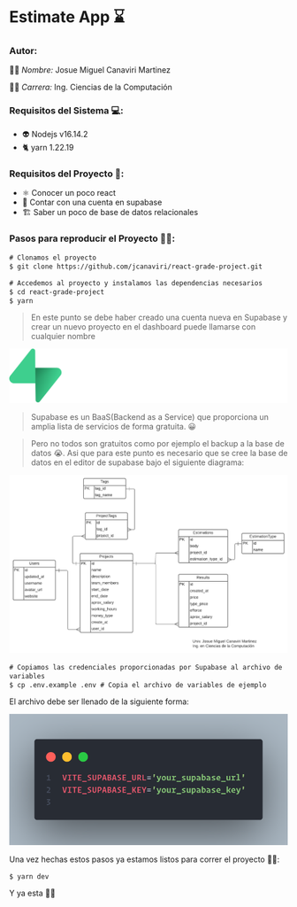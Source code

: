 # Estimate App ⌛

### Autor:
🧑‍🎓 *Nombre:* Josue Miguel Canaviri Martinez

🏃‍♂️ *Carrera:* Ing. Ciencias de la Computación

### Requisitos del Sistema 💻:
* 👽 Nodejs v16.14.2 
* 🐈 yarn 1.22.19 

### Requisitos del Proyecto 📓:
* ⚛️ Conocer un poco react
* 🤔 Contar con una cuenta en supabase
* 🏗️ Saber un poco de base de datos relacionales

### Pasos para reproducir el Proyecto 🚶‍♂️:

```shell
# Clonamos el proyecto
$ git clone https://github.com/jcanaviri/react-grade-project.git
```

```shell
# Accedemos al proyecto y instalamos las dependencias necesarios
$ cd react-grade-project
$ yarn
```

> En este punto se debe haber creado una cuenta nueva en Supabase y crear un nuevo proyecto en el dashboard puede llamarse con cualquier nombre

![Supabase Logo](https://raw.githubusercontent.com/supabase/supabase/master/packages/common/assets/images/supabase-logo-wordmark--dark.svg#gh-dark-mode-only)

> Supabase es un BaaS(Backend as a Service) que proporciona un amplia lista de servicios de forma gratuita. 😀

> Pero no todos son gratuitos como por ejemplo el backup a la base de datos 😭. Asi que para este punto es necesario que se cree la base de datos en el editor de supabase bajo el siguiente diagrama:

![Diagrama de la Base de Datos](./src/assets/database.png)



```shell
# Copiamos las credenciales proporcionadas por Supabase al archivo de variables
$ cp .env.example .env # Copia el archivo de variables de ejemplo
```

El archivo debe ser llenado de la siguiente forma:

![variables de entorno](./src/assets/enviroment.png)

Una vez hechas estos pasos ya estamos listos para correr el proyecto 🧑‍💻:
```shell
$ yarn dev
```
Y ya esta 🙈😅
